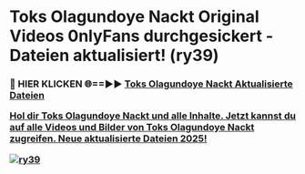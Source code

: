 # Toks Olagundoye Nackt Original Videos 0nlyFans durchgesickert - Dateien aktualisiert! (ry39)

<h3>🔴 HIER KLICKEN 🌐==►► <a href="https://tinyurl.com/h6vf6nb8" rel="nofollow">Toks Olagundoye Nackt Aktualisierte Dateien

Hol dir Toks Olagundoye Nackt und alle Inhalte. Jetzt kannst du auf alle Videos und Bilder von Toks Olagundoye Nackt zugreifen. Neue aktualisierte Dateien 2025!

[![ry39](https://i.imgur.com/sD4kR3V.gif)](https://tinyurl.com/h6vf6nb8)
